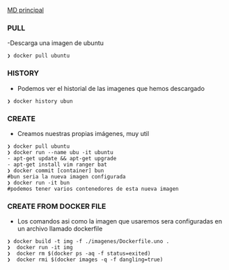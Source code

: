 [MD principal](./README.md)

### PULL

-Descarga una imagen de ubuntu

```shell
❯ docker pull ubuntu
```

### HISTORY

- Podemos ver el historial de las imagenes que hemos descargado

```shell
❯ docker history ubun
```

### CREATE

- Creamos nuestras propias imágenes, muy util

```shell
❯ docker pull ubuntu
❯ docker run --name ubu -it ubuntu
- apt-get update && apt-get upgrade
- apt-get install vim ranger bat
❯ docker commit [container] bun
#bun seria la nueva imagen configurada
❯ docker run -it bun
#podemos tener varios contenedores de esta nueva imagen
```

### CREATE FROM DOCKER FILE

- Los comandos asi como la imagen que usaremos sera configuradas en un archivo llamado dockerfile

```shell
❯ docker build -t img -f ./imagenes/Dockerfile.uno .
❯  docker run -it img
❯  docker rm $(docker ps -aq -f status=exited)
❯  docker rmi $(docker images -q -f dangling=true)
```
